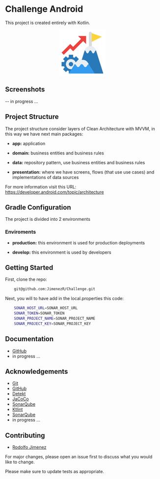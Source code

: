 
# Challenge Android

This project is created entirely with Kotlin.

<div align="center"><p align="center"><a href="https://github.com/JimenezR"><img src="assets/challenge.png" width="150"></a></p></div>

## Screenshots

-- in progress ...

## Project Structure

The project structure consider layers of Clean Architecture with MVVM, in this way we have next main packages:

- **app:** application

- **domain:** business entities and business rules

- **data:** repository pattern, use business entities and business rules

- **presentation:** where we have screens, flows (that use use cases) and implementations of data sources

For more information visit this URL: https://developer.android.com/topic/architecture

##  Gradle Configuration

The project is divided into 2 environments

### Enviroments

- **production:** this environment is used for production deployments

- **develop:** this environment is used by developers

## Getting Started

First, clone the repo:

```bash
    git@github.com:JimenezR/Challenge.git
```

Next, you will to have add in the local.properties this code:

```bash
    SONAR_HOST_URL=SONAR_HOST_URL
    SONAR_TOKEN=SONAR_TOKEN
    SONAR_PROJECT_NAME=SONAR_PROJECT_NAME
    SONAR_PROJECT_KEY=SONAR_PROJECT_KEY
```

## Documentation

- [GitHub](https://github.com/JimenezR/Challenge)
- in progress ...

## Acknowledgements

- [Git](https://git-scm.com)
- [GitHub](https://github.com)
- [Detekt](https://detekt.dev)
- [JaCoCo](https://www.jacoco.org)
- [SonarQube](https://www.sonarqube.org)
- [Ktlint](https://ktlint.github.io)
- [SonarQube](https://www.sonarqube.org)
- in progress ...

## Contributing

- [Rodolfo Jimenez](https://github.com/JimenezR)

For major changes, please open an issue first to discuss what you would like to change.

Please make sure to update tests as appropriate.
